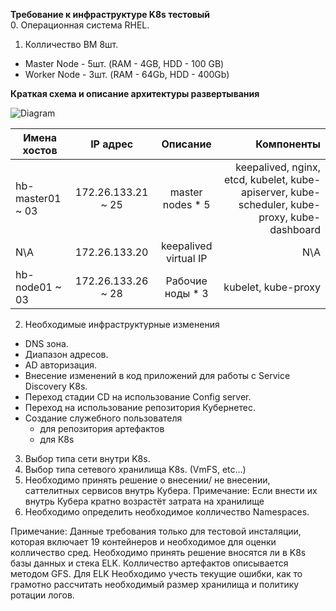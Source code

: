 __Требование к инфраструктуре K8s тестовый__  
0. Операционная система RHEL.
1. Колличество ВМ 8шт.
- Master Node - 5шт. (RAM - 4GB, HDD - 100 GB)  
- Worker Node - 3шт. (RAM - 64Gb, HDD - 400Gb)  


__Краткая схема и описание архитектуры развертывания__  

![Diagram](https://hsto.org/webt/qo/mi/un/qomiunfreqwd2oyor5h-hjrjzm8.png)  


| Имена хостов  | IP адрес|Описание  | Компоненты| 
| ------------- |:-------:|:-------: | -----:    |
|hb-master01 ~ 03| 	172.26.133.21 ~ 25| master nodes * 5|keepalived, nginx, etcd, kubelet, kube-apiserver, kube-scheduler, kube-proxy, kube-dashboard|
|N\A |	172.26.133.20 |	keepalived virtual IP |	N\A|
|hb-node01 ~ 03 |	172.26.133.26 ~ 28 	|Рабочие ноды * 3 	|kubelet, kube-proxy|

2. Необходимые инфраструктурные изменения
- DNS зона.
- Диапазон  адресов.
- AD авторизация.
- Внесение изменений в код приложений для работы с Service Discovery K8s.
- Переход стадии CD на использование Config server.
- Переход на использование репозитория Кубернетес.
- Создание служебного пользователя
  - для репозитория артефактов
  - для К8s
3. Выбор типа сети внутри K8s.
4. Выбор типа сетевого хранилища K8s. (VmFS, etc...)
5. Необходимо принять решение о внесении/ не внесении, саттелитных сервисов внутрь Кубера.
Примечание: Если внести их внутрь Кубера кратно возрастёт затрата на хранилище
6. Необходимо определить необходимое колличество Namespaces.

Примечание: Данные требования только для тестовой инсталяции, которая включает 19 контейнеров и необходимое для оценки колличество сред. Необходимо принять решение вносятся ли в K8s базы данных и стека ELK. Колличество артефактов описывается методом GFS. 
Для ELK Необходимо учесть текущие ошибки, как то грамотно рассчитать необходимый размер хранилища и политику ротации логов.

